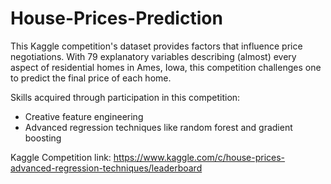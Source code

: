 # House-Prices-Prediction

This Kaggle competition's dataset provides factors that influence price negotiations.
With 79 explanatory variables describing (almost) every aspect of residential homes in Ames, Iowa, this competition challenges one to predict the final price of each home.

Skills acquired through participation in this competition:
 - Creative feature engineering 
 - Advanced regression techniques like random forest and gradient boosting
 
 Kaggle Competition link: https://www.kaggle.com/c/house-prices-advanced-regression-techniques/leaderboard
 
